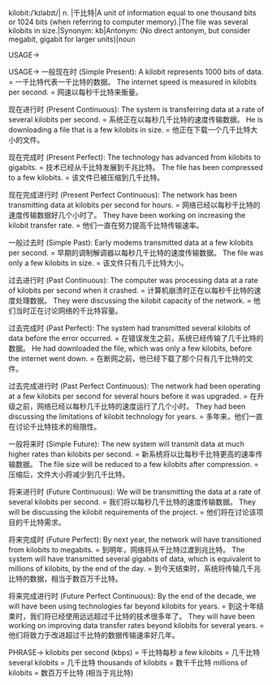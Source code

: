 kilobit:/ˈkɪləbɪt/| n. |千比特|A unit of information equal to one thousand bits or 1024 bits (when referring to computer memory).|The file was several kilobits in size.|Synonym: kb|Antonym: (No direct antonym, but consider megabit, gigabit for larger units)|noun


USAGE->

USAGE->
一般现在时 (Simple Present):
A kilobit represents 1000 bits of data. = 一千比特代表一千比特的数据。
The internet speed is measured in kilobits per second. = 网速以每秒千比特来衡量。

现在进行时 (Present Continuous):
The system is transferring data at a rate of several kilobits per second. = 系统正在以每秒几千比特的速度传输数据。
He is downloading a file that is a few kilobits in size. = 他正在下载一个几千比特大小的文件。

现在完成时 (Present Perfect):
The technology has advanced from kilobits to gigabits. = 技术已经从千比特发展到千兆比特。
The file has been compressed to a few kilobits. = 该文件已被压缩到几千比特。

现在完成进行时 (Present Perfect Continuous):
The network has been transmitting data at kilobits per second for hours. = 网络已经以每秒千比特的速度传输数据好几个小时了。
They have been working on increasing the kilobit transfer rate. = 他们一直在努力提高千比特传输速率。

一般过去时 (Simple Past):
Early modems transmitted data at a few kilobits per second. = 早期的调制解调器以每秒几千比特的速度传输数据。
The file was only a few kilobits in size. = 该文件只有几千比特大小。

过去进行时 (Past Continuous):
The computer was processing data at a rate of kilobits per second when it crashed. = 计算机崩溃时正在以每秒千比特的速度处理数据。
They were discussing the kilobit capacity of the network. = 他们当时正在讨论网络的千比特容量。


过去完成时 (Past Perfect):
The system had transmitted several kilobits of data before the error occurred. = 在错误发生之前，系统已经传输了几千比特的数据。
He had downloaded the file, which was only a few kilobits, before the internet went down. = 在断网之前，他已经下载了那个只有几千比特的文件。

过去完成进行时 (Past Perfect Continuous):
The network had been operating at a few kilobits per second for several hours before it was upgraded. =  在升级之前，网络已经以每秒几千比特的速度运行了几个小时。
They had been discussing the limitations of kilobit technology for years. = 多年来，他们一直在讨论千比特技术的局限性。

一般将来时 (Simple Future):
The new system will transmit data at much higher rates than kilobits per second. = 新系统将以比每秒千比特更高的速率传输数据。
The file size will be reduced to a few kilobits after compression. = 压缩后，文件大小将减少到几千比特。

将来进行时 (Future Continuous):
We will be transmitting the data at a rate of several kilobits per second. = 我们将以每秒几千比特的速度传输数据。
They will be discussing the kilobit requirements of the project. = 他们将在讨论该项目的千比特需求。


将来完成时 (Future Perfect):
By next year, the network will have transitioned from kilobits to megabits. = 到明年，网络将从千比特过渡到兆比特。
The system will have transmitted several gigabits of data, which is equivalent to millions of kilobits, by the end of the day. = 到今天结束时，系统将传输几千兆比特的数据，相当于数百万千比特。


将来完成进行时 (Future Perfect Continuous):
By the end of the decade, we will have been using technologies far beyond kilobits for years. = 到这十年结束时，我们将已经使用远远超过千比特的技术很多年了。
They will have been working on improving data transfer rates beyond kilobits for several years. = 他们将致力于改进超过千比特的数据传输速率好几年。



PHRASE->
kilobits per second (kbps) = 千比特每秒
a few kilobits = 几千比特
several kilobits =  几千比特
thousands of kilobits = 数千千比特
millions of kilobits = 数百万千比特 (相当于兆比特)
